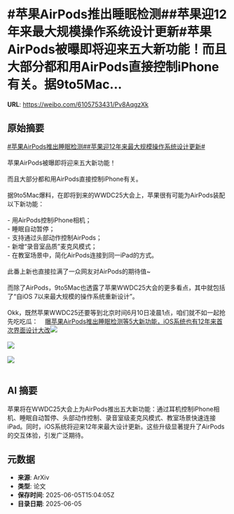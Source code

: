 # #苹果AirPods推出睡眠检测##苹果迎12年来最大规模操作系统设计更新#苹果AirPods被曝即将迎来五大新功能！而且大部分都和用AirPods直接控制iPhone有关。据9to5Mac...

**URL**: https://weibo.com/6105753431/Pv8AqgzXk

## 原始摘要

<a href="https://m.weibo.cn/search?containerid=231522type%3D1%26t%3D10%26q%3D%23%E8%8B%B9%E6%9E%9CAirPods%E6%8E%A8%E5%87%BA%E7%9D%A1%E7%9C%A0%E6%A3%80%E6%B5%8B%23&amp;extparam=%23%E8%8B%B9%E6%9E%9CAirPods%E6%8E%A8%E5%87%BA%E7%9D%A1%E7%9C%A0%E6%A3%80%E6%B5%8B%23" data-hide=""><span class="surl-text">#苹果AirPods推出睡眠检测#</span></a><a href="https://m.weibo.cn/search?containerid=231522type%3D1%26t%3D10%26q%3D%23%E8%8B%B9%E6%9E%9C%E8%BF%8E12%E5%B9%B4%E6%9D%A5%E6%9C%80%E5%A4%A7%E8%A7%84%E6%A8%A1%E6%93%8D%E4%BD%9C%E7%B3%BB%E7%BB%9F%E8%AE%BE%E8%AE%A1%E6%9B%B4%E6%96%B0%23&amp;extparam=%23%E8%8B%B9%E6%9E%9C%E8%BF%8E12%E5%B9%B4%E6%9D%A5%E6%9C%80%E5%A4%A7%E8%A7%84%E6%A8%A1%E6%93%8D%E4%BD%9C%E7%B3%BB%E7%BB%9F%E8%AE%BE%E8%AE%A1%E6%9B%B4%E6%96%B0%23" data-hide=""><span class="surl-text">#苹果迎12年来最大规模操作系统设计更新#</span></a><br><br>苹果AirPods被曝即将迎来五大新功能！<br><br>而且大部分都和用AirPods直接控制iPhone有关。<br><br>据9to5Mac爆料，在即将到来的WWDC25大会上，苹果很有可能为AirPods装配以下新功能：<br><br>- 用AirPods控制iPhone相机；<br>- 睡眠自动暂停；<br>- 支持通过头部动作控制AirPods；<br>- 新增“录音室品质”麦克风模式；<br>- 在教室场景中，简化AirPods连接到同一iPad的方式。<br><br>此番上新也直接拉满了一众网友对AirPods的期待值~<br><br>而除了AirPods，9to5Mac也透露了苹果WWDC25大会的更多看点，其中就包括了“自iOS 7以来最大规模的操作系统重新设计”。<br><br>Okk，既然苹果WWDC25还要等到北京时间6月10日凌晨1点，咱们就不如一起抢先吃吃瓜：<a href="https://weibo.cn/sinaurl?u=https%3A%2F%2Fmp.weixin.qq.com%2Fs%2FEMzd2GSLv2_QskeW0yJejw" data-hide=""><span class="url-icon"><img style="width: 1rem;height: 1rem" src="https://h5.sinaimg.cn/upload/2015/09/25/3/timeline_card_small_web_default.png" referrerpolicy="no-referrer"></span><span class="surl-text">曝苹果AirPods推出睡眠检测等5大新功能，iOS系统也有12年来首次界面设计大改</span></a><img style="" src="https://tvax1.sinaimg.cn/large/006Fd7o3gy1i24j3wb2y7j30uv0gf0zg.jpg" referrerpolicy="no-referrer"><br><br><img style="" src="https://tvax3.sinaimg.cn/large/006Fd7o3gy1i24j3ysukjj30v30svwrs.jpg" referrerpolicy="no-referrer"><br><br><img style="" src="https://tvax4.sinaimg.cn/large/006Fd7o3gy1i24j42cueaj30np0zkhdt.jpg" referrerpolicy="no-referrer"><br><br>

## AI 摘要

苹果将在WWDC25大会上为AirPods推出五大新功能：通过耳机控制iPhone相机、睡眠自动暂停、头部动作控制、录音室级麦克风模式、教室场景快速连接iPad。同时，iOS系统将迎来12年来最大设计更新。这些升级显著提升了AirPods的交互体验，引发广泛期待。

## 元数据

- **来源**: ArXiv
- **类型**: 论文
- **保存时间**: 2025-06-05T15:04:05Z
- **目录日期**: 2025-06-05
